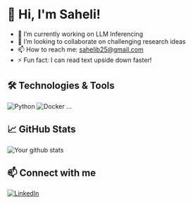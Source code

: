 # 👋 Hi, I'm Saheli!
- 🔭 I’m currently working on LLM Inferencing
- 👯 I’m looking to collaborate on challenging research ideas
- 📫 How to reach me: sahelib25@gmail.com
- ⚡ Fun fact: I can read text upside down faster!

## 🛠️ Technologies & Tools
![Python](https://img.shields.io/badge/-Python-333333?style=flat&logo=python)
![Docker](https://img.shields.io/badge/-Docker-333333?style=flat&logo=docker)
...

## 📈 GitHub Stats
![Your github stats](https://github-readme-stats.vercel.app/api?username=yourusername&show_icons=true&theme=radical)

## 📫 Connect with me
[![LinkedIn](https://img.shields.io/badge/-LinkedIn-blue?style=flat-square&logo=Linkedin&logoColor=white&link=https://linkedin.com/in/saheli-bhattacharjee25)](https://linkedin.com//in/saheli-bhattacharjee25)

